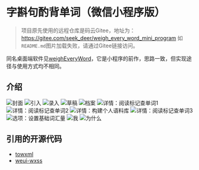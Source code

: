 # 字斟句酌背单词（微信小程序版）
> 项目原先使用的远程仓库是码云Gitee，地址为：https://gitee.com/seek_deer/weigh_every_word_mini_program
如`README.md`图片加载失败，请通过Gitee链接访问。

同名桌面端软件见[weighEveryWord](https://gitee.com/seek_deer/weighEveryWord)，它是小程序的前作，思路一致，但实现途径与使用方式均不相同。

## 介绍
![封面](https://foruda.gitee.com/images/1661977704844214607/b1b787b4_1977064.jpeg "字斟句酌背单词介绍.001.jpeg")
![引入](https://foruda.gitee.com/images/1661977730408756706/a638066d_1977064.jpeg "字斟句酌背单词介绍.002.jpeg")
![录入](https://foruda.gitee.com/images/1661977759257949219/92f6c30b_1977064.jpeg "字斟句酌背单词介绍.003.jpeg")
![草稿](https://foruda.gitee.com/images/1661977778399832387/6e63b4ed_1977064.jpeg "字斟句酌背单词介绍.004.jpeg")
![档案](https://foruda.gitee.com/images/1661977802228371210/0dc3f68d_1977064.jpeg "字斟句酌背单词介绍.005.jpeg")
![详情：阅读标记查单词1](https://foruda.gitee.com/images/1661977818549513105/f55484e5_1977064.jpeg "字斟句酌背单词介绍.006.jpeg")
![详情：阅读标记查单词2](https://foruda.gitee.com/images/1661977834361763799/66d16438_1977064.jpeg "字斟句酌背单词介绍.007.jpeg")
![详情：构建个人语料库](https://foruda.gitee.com/images/1661977861741460228/c8a9aa65_1977064.jpeg "字斟句酌背单词介绍.008.jpeg")
![详情：阅读标记查单词3](https://foruda.gitee.com/images/1661977898556295953/a6223cb0_1977064.jpeg "字斟句酌背单词介绍.009.jpeg")
![选项：设置基础词汇量](https://foruda.gitee.com/images/1661977922118605462/b3affa40_1977064.jpeg "字斟句酌背单词介绍.010.jpeg")
![我](https://foruda.gitee.com/images/1661977948164136467/7f133779_1977064.jpeg "字斟句酌背单词介绍.011.jpeg")
![为什么](https://foruda.gitee.com/images/1661977964626009731/0ccf62cc_1977064.jpeg "字斟句酌背单词介绍.012.jpeg")

## 引用的开源代码
* [towxml](https://github.com/sbfkcel/towxml)
* [weui-wxss](https://github.com/Tencent/weui-wxss/)

